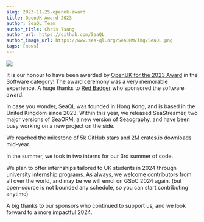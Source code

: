 ```yaml
---
slug: 2023-11-25-openuk-award
title: OpenUK Award 2023
author: SeaQL Team
author_title: Chris Tsang
author_url: https://github.com/SeaQL
author_image_url: https://www.sea-ql.org/SeaORM/img/SeaQL.png
tags: [news]
---
```


<img src="https://www.sea-ql.org/blog/img/openuk-software-seaql.jpg"/>

It is our honour to have been awarded by [OpenUK for the 2023 Award](https://openuk.uk/awards/) in the Software category! The award ceremony was a very memorable experience. A huge thanks to [Red Badger](https://red-badger.com/) who sponsored the software award.

In case you wonder, SeaQL was founded in Hong Kong, and is based in the United Kingdom since 2023. Within this year, we released SeaStreamer, two major versions of SeaORM, a new version of Seaography, and have been busy working on a new project on the side.

We reached the milestone of 5k GitHub stars and 2M crates.io downloads mid-year.

In the summer, we took in two interns for our 3rd summer of code.

We plan to offer internships tailored to UK students in 2024 through university internship programs. As always, we welcome contributors from all over the world, and may be we will enrol on GSoC 2024 again. (but open-source is not bounded any schedule, so you can start contributing anytime)

A big thanks to our sponsors who continued to support us, and we look forward to a more impactful 2024.